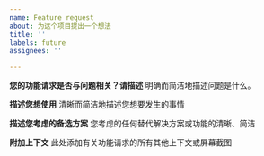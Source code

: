 ```yaml
---
name: Feature request
about: 为这个项目提出一个想法
title: ''
labels: future
assignees: ''

---
```


**您的功能请求是否与问题相关？请描述**
明确而简洁地描述问题是什么。

**描述您想使用**
清晰而简洁地描述您想要发生的事情

**描述您考虑的备选方案**
您考虑的任何替代解决方案或功能的清晰、简洁

**附加上下文**
此处添加有关功能请求的所有其他上下文或屏幕截图

